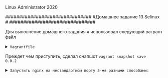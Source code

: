 
Linux Administrator 2020

   ###############################
   #Домашнее задание 13 Selinux  #
   ###############################




Для выполнение домашнего задания я использовал следующий вагрант файл

<details>
<summary><code>Vagrantfile</code></summary>

```
# -*- mode: ruby -*-
# vi: set ft=ruby :
home = ENV['HOME']
ENV["LC_ALL"] = "en_US.UTF-8"

Vagrant.configure(2) do |config|
 config.vm.define "vm-1" do |subconfig|
 subconfig.vm.box = "centos/7"
 subconfig.vm.hostname="rpm"
 subconfig.vm.network :private_network, ip: "192.168.50.11"
 subconfig.vm.provider "virtualbox" do |vb|
 vb.memory = "2024"
 vb.cpus = "1"
 end
 end
 config.vm.provision "ansible" do |ansible|
 ansible.compatibility_mode = "2.0"
 ansible.playbook = "playbook.yml"
end

     end

```

</details>




Преждет чем приступить, сделал снапшот <code>vagrant snapshot save 0.0.2</code>

<details>
<summary><code>Запустить nginx на нестандартном порту 3-мя разными способами:</code></summary>

Первым делом убедимся, что selinux включен

```
[root@selinux ~]# sestatus
SELinux status:                 enabled
SELinuxfs mount:                /sys/fs/selinux
SELinux root directory:         /etc/selinux
Loaded policy name:             targeted
Current mode:                   enforcing
Mode from config file:          enforcing
Policy MLS status:              enabled
Policy deny_unknown status:     allowed
Max kernel policy version:      31
[root@selinux ~]# 


```

Все работает, идем дальше

1) способ ==> Добавление нестандартного порта в имеющийся тип

Наш nginx был устанволен через ansible, поэтому не буду описывать его установку.
Пока он работает на стандартном 80 порту

```
Active Internet connections (servers and established)
Proto Recv-Q Send-Q Local Address           Foreign Address         State       PID/Program name    
tcp        0      0 0.0.0.0:111             0.0.0.0:*               LISTEN      373/rpcbind         
tcp        0      0 0.0.0.0:80              0.0.0.0:*               LISTEN      1182/nginx: master  
tcp        0      0 0.0.0.0:22              0.0.0.0:*               LISTEN      706/sshd            
tcp        0      0 127.0.0.1:25            0.0.0.0:*               LISTEN      939/master          
tcp        0      0 10.0.2.15:22            10.0.2.2:46708          ESTABLISHED 1027/sshd: vagrant  
tcp6       0      0 :::111                  :::*                    LISTEN      373/rpcbind         
tcp6       0      0 :::80                   :::*                    LISTEN      1182/nginx: master  
tcp6       0      0 :::22                   :::*                    LISTEN      706/sshd            
tcp6       0      0 ::1:25                  :::*                    LISTEN      939/master          

```
в конифге nginx.conf изменил порт на 5080, попытался перестартовать выдал ошибку

```
[root@selinux nginx]# systemctl restart nginx
Job for nginx.service failed because the control process exited with error code. See "systemctl status nginx.service" and "journalctl -xe" for details.
[root@selinux nginx]# systemctl status nginx
● nginx.service - The nginx HTTP and reverse proxy server
   Loaded: loaded (/usr/lib/systemd/system/nginx.service; disabled; vendor preset: disabled)
      Active: failed (Result: exit-code) since Sun 2020-07-19 18:46:58 UTC; 7s ago
        Process: 1180 ExecStart=/usr/sbin/nginx (code=exited, status=0/SUCCESS)
          Process: 1241 ExecStartPre=/usr/sbin/nginx -t (code=exited, status=1/FAILURE)
            Process: 1239 ExecStartPre=/usr/bin/rm -f /run/nginx.pid (code=exited, status=0/SUCCESS)
             Main PID: 1182 (code=exited, status=0/SUCCESS)
             
             Jul 19 18:46:58 selinux systemd[1]: Stopped The nginx HTTP and reverse proxy server.
             Jul 19 18:46:58 selinux systemd[1]: Starting The nginx HTTP and reverse proxy server...
             Jul 19 18:46:58 selinux nginx[1241]: nginx: the configuration file /etc/nginx/nginx.conf syntax is ok
             Jul 19 18:46:58 selinux nginx[1241]: nginx: [emerg] bind() to 0.0.0.0:5080 failed (13: Permission denied)
             Jul 19 18:46:58 selinux nginx[1241]: nginx: configuration file /etc/nginx/nginx.conf test failed
             Jul 19 18:46:58 selinux systemd[1]: nginx.service: control process exited, code=exited status=1
             Jul 19 18:46:58 selinux systemd[1]: Failed to start The nginx HTTP and reverse proxy server.
             Jul 19 18:46:58 selinux systemd[1]: Unit nginx.service entered failed state.
             Jul 19 18:46:58 selinux systemd[1]: nginx.service failed.
             

```

Прежде чем приступить установил пакет <code>yum install policycoreutils-python</code> что бы работать с selinux


Далее добавляем правило 
[root@selinux ~]# semanage port -a -t http_port_t -p tcp 5080

 и стартуем наш "nginx" и проверяем

 
```

[root@selinux ~]# systemctl start nginx

[root@selinux ~]# netstat -ntlpa
Active Internet connections (servers and established)
Proto Recv-Q Send-Q Local Address           Foreign Address         State       PID/Program name    
tcp        0      0 0.0.0.0:111             0.0.0.0:*               LISTEN      373/rpcbind         
tcp        0      0 0.0.0.0:22              0.0.0.0:*               LISTEN      706/sshd            
tcp        0      0 0.0.0.0:5080            0.0.0.0:*               LISTEN      1578/nginx: master  
tcp        0      0 127.0.0.1:25            0.0.0.0:*               LISTEN      939/master          
tcp        0      0 10.0.2.15:22            10.0.2.2:47248          ESTABLISHED 1505/sshd: vagrant  
tcp6       0      0 :::111                  :::*                    LISTEN      373/rpcbind         
tcp6       0      0 :::80                   :::*                    LISTEN      1578/nginx: master  
tcp6       0      0 :::22                   :::*                    LISTEN      706/sshd            
tcp6       0      0 ::1:25                  :::*                    LISTEN      939/master          
[root@selinux ~]# 

```

Ну и заодно посмотри добавился ли наш порт в тип

```
[root@selinux nginx]# semanage port -l | grep http_port_t
http_port_t                    tcp      5080, 80, 81, 443, 488, 8008, 8009, 8443, 9000
pegasus_http_port_t            tcp      5988

```



2 Способ ==> переключатели setsebool

Я откатился по снапшоту командой <code>vagrant snapshot restore 0.0.2</code>, что бы установить новый порт сделаем его 5081

Все так же при старте systemd юнита "nginx" выдает ошибку и ссылается на "Отказано в доступе"

<code> Jul 19 19:07:14 selinux nginx[1644]: nginx: [emerg] bind() to 0.0.0.0:5081 failed (13: Permission denied) </code>


Для дальнейшего анализа нам понадобится спец пакет для работы с selinux <code> yum install setroubleshoot-server</code>

После чего я очистил логи "audit.log" что бы ничего не мешало " > /var/log/audit/audit.log"

далее попытался запустить nginx, что бы посмотреть что он мне напишет в логе

<code>audit2why < /var/log/audit/audit.log</code>  

Вывод лога:

```

[root@selinux audit]# audit2why /var/log/audit/audit.log 
^C[root@selinux audit]# audit2why < /var/log/audit/audit.log 
type=AVC msg=audit(1595186154.006:163): avc:  denied  { name_bind } for  pid=1663 comm="nginx" src=5081 scontext=system_u:system_r:httpd_t:s0 tcontext=system_u:object_r:unreserved_port_t:s0 tclass=tcp_socket permissive=0

    Was caused by:
	The boolean nis_enabled was set incorrectly. 
	    Description:
		Allow nis to enabled
		
		    Allow access by executing:
			# setsebool -P nis_enabled 1
			


```

Сделаем так как говорит <code>setsebool -P nis_enabled 1</code>

После чего проверяем

```

[root@selinux audit]# setsebool -P nis_enabled 1
[root@selinux audit]# systemctl start nginx
[root@selinux audit]# netstat -ntlpa
Active Internet connections (servers and established)
Proto Recv-Q Send-Q Local Address           Foreign Address         State       PID/Program name    
tcp        0      0 0.0.0.0:111             0.0.0.0:*               LISTEN      373/rpcbind         
tcp        0      0 0.0.0.0:22              0.0.0.0:*               LISTEN      706/sshd            
tcp        0      0 0.0.0.0:5081            0.0.0.0:*               LISTEN      1836/nginx: master  
tcp        0      0 127.0.0.1:25            0.0.0.0:*               LISTEN      939/master          
tcp        0      0 10.0.2.15:22            10.0.2.2:47274          ESTABLISHED 1527/sshd: vagrant  
tcp6       0      0 :::111                  :::*                    LISTEN      373/rpcbind         
tcp6       0      0 :::80                   :::*                    LISTEN      1836/nginx: master  
tcp6       0      0 :::22                   :::*                    LISTEN      706/sshd            
tcp6       0      0 ::1:25                  :::*                    LISTEN      939/master          
[root@selinux audit]# 

```

3 Способ ==> Формирование и установка модуля SELinux.


Так же откатил вагрант по снапшоту и установил порт 5082 в конфиге nginx

Так же установил пакет для работы с "selinux"

Эмм честно говоря хочется сделать скринты того, что сделал и что  получилось,с вашего позволения устал писать )))













